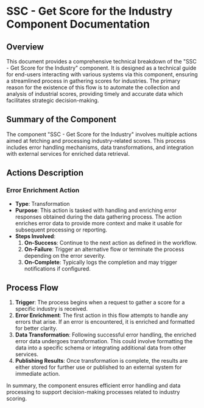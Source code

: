 # SSC - Get Score for the Industry Component Documentation

## Overview
This document provides a comprehensive technical breakdown of the "SSC - Get Score for the Industry" component. It is designed as a technical guide for end-users interacting with various systems via this component, ensuring a streamlined process in gathering scores for industries. The primary reason for the existence of this flow is to automate the collection and analysis of industrial scores, providing timely and accurate data which facilitates strategic decision-making.

## Summary of the Component
The component "SSC - Get Score for the Industry" involves multiple actions aimed at fetching and processing industry-related scores. This process includes error handling mechanisms, data transformations, and integration with external services for enriched data retrieval.

## Actions Description
### Error Enrichment Action
- **Type**: Transformation
- **Purpose**: This action is tasked with handling and enriching error responses obtained during the data gathering process. The action enriches error data to provide more context and make it usable for subsequent processing or reporting.
- **Steps Involved**:
  1. **On-Success**: Continue to the next action as defined in the workflow.
  2. **On-Failure**: Trigger an alternative flow or terminate the process depending on the error severity.
  3. **On-Complete**: Typically logs the completion and may trigger notifications if configured.

## Process Flow
1. **Trigger**: The process begins when a request to gather a score for a specific industry is received.
2. **Error Enrichment**: The first action in this flow attempts to handle any errors that arise. If an error is encountered, it is enriched and formatted for better clarity.
3. **Data Transformation**: Following successful error handling, the enriched error data undergoes transformation. This could involve formatting the data into a specific schema or integrating additional data from other services.
4. **Publishing Results**: Once transformation is complete, the results are either stored for further use or published to an external system for immediate action.

In summary, the component ensures efficient error handling and data processing to support decision-making processes related to industry scoring.

